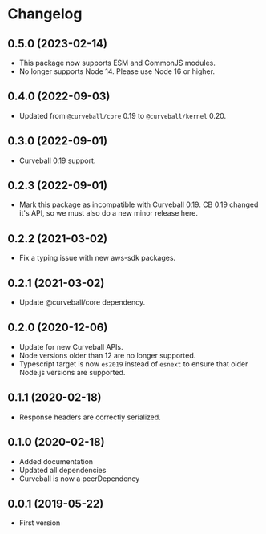Changelog
=========

0.5.0 (2023-02-14)
------------------

* This package now supports ESM and CommonJS modules.
* No longer supports Node 14. Please use Node 16 or higher.


0.4.0 (2022-09-03)
------------------

* Updated from `@curveball/core` 0.19 to `@curveball/kernel` 0.20.


0.3.0 (2022-09-01)
------------------

* Curveball 0.19 support.


0.2.3 (2022-09-01)
------------------

* Mark this package as incompatible with Curveball 0.19. CB 0.19 changed it's
  API, so we must also do a new minor release here.


0.2.2 (2021-03-02)
------------------

* Fix a typing issue with new aws-sdk packages.


0.2.1 (2021-03-02)
------------------

* Update @curveball/core dependency.


0.2.0 (2020-12-06)
------------------

* Update for new Curveball APIs.
* Node versions older than 12 are no longer supported.
* Typescript target is now `es2019` instead of `esnext` to ensure that older
  Node.js versions are supported.


0.1.1 (2020-02-18)
------------------

* Response headers are correctly serialized.


0.1.0 (2020-02-18)
------------------

* Added documentation
* Updated all dependencies
* Curveball is now a peerDependency


0.0.1 (2019-05-22)
------------------

* First version
